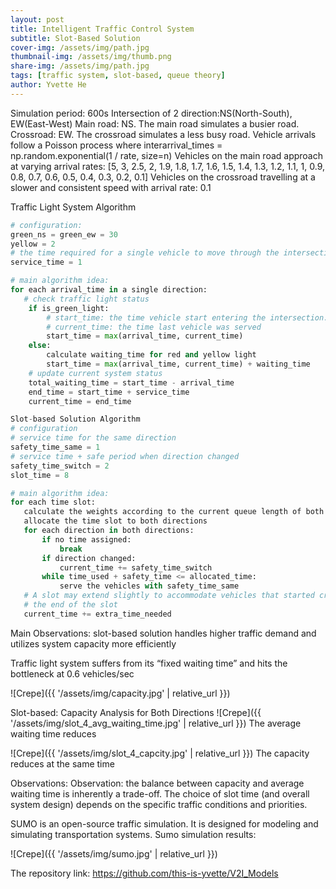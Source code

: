 ```yaml
---
layout: post
title: Intelligent Traffic Control System
subtitle: Slot-Based Solution
cover-img: /assets/img/path.jpg
thumbnail-img: /assets/img/thumb.png
share-img: /assets/img/path.jpg
tags: [traffic system, slot-based, queue theory]
author: Yvette He
---
```


Simulation period: 600s
Intersection of 2 direction:NS(North-South), EW(East-West)
Main road: NS. The main road simulates a busier road.
Crossroad: EW. The crossroad simulates a less busy road.
Vehicle arrivals follow a Poisson process where
 interarrival_times = np.random.exponential(1 / rate, size=n)
Vehicles on the main road approach at varying arrival rates: [5, 3, 2.5, 2, 1.9, 1.8, 1.7, 1.6, 1.5, 1.4, 1.3, 1.2, 1.1, 1, 0.9, 0.8, 0.7, 0.6, 0.5, 0.4, 0.3, 0.2, 0.1]
Vehicles on the crossroad travelling at a slower and consistent speed with arrival rate: 0.1

Traffic Light System Algorithm

```python
# configuration:
green_ns = green_ew = 30
yellow = 2
# the time required for a single vehicle to move through the intersection.
service_time = 1

# main algorithm idea:
for each arrival_time in a single direction:
   # check traffic light status
    if is_green_light:
        # start_time: the time vehicle start entering the intersection. 
        # current_time: the time last vehicle was served
        start_time = max(arrival_time, current_time)
    else:
        calculate waiting_time for red and yellow light
        start_time = max(arrival_time, current_time) + waiting_time
    # update current system status
    total_waiting_time = start_time - arrival_time
    end_time = start_time + service_time
    current_time = end_time

Slot-based Solution Algorithm
# configuration
# service time for the same direction
safety_time_same = 1
# service time + safe period when direction changed
safety_time_switch = 2
slot_time = 8

# main algorithm idea:
for each time slot:
   calculate the weights according to the current queue length of both directions
   allocate the time slot to both directions
   for each direction in both directions:
       if no time assigned:
           break
       if direction changed:
           current_time += safety_time_switch
       while time_used + safety_time <= allocated_time:
           serve the vehicles with safety_time_same
   # A slot may extend slightly to accommodate vehicles that started crossing at   
   # the end of the slot
   current_time += extra_time_needed
```

Main Observations:
slot-based solution handles higher traffic demand and utilizes system capacity more efficiently

Traffic light system suffers from its “fixed waiting time” and hits the bottleneck at 0.6 vehicles/sec

![Crepe]({{ '/assets/img/capacity.jpg' | relative_url }})

Slot-based: Capacity Analysis for Both Directions
![Crepe]({{ '/assets/img/slot_4_avg_waiting_time.jpg' | relative_url }})
The average waiting time reduces

![Crepe]({{ '/assets/img/slot_4_capcity.jpg' | relative_url }})
The capacity reduces at the same time

Observations:
Observation: the balance between capacity and average waiting time is inherently a trade-off. The choice of slot time (and overall system design) depends on the specific traffic conditions and priorities.

SUMO is an open-source traffic simulation. It is designed for modeling and simulating transportation systems. Sumo simulation results:

![Crepe]({{ '/assets/img/sumo.jpg' | relative_url }})

The repository link:
https://github.com/this-is-yvette/V2I_Models